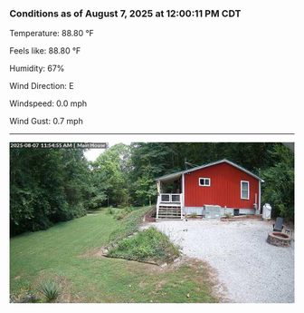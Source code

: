 ### Conditions as of August 7, 2025 at 12:00:11 PM CDT 

Temperature: 88.80 &deg;F

Feels like: 88.80 &deg;F

Humidity: 67%

Wind Direction: E

Windspeed: 0.0 mph

Wind Gust: 0.7 mph

---

<img src="./images/latest.jpeg"/>

